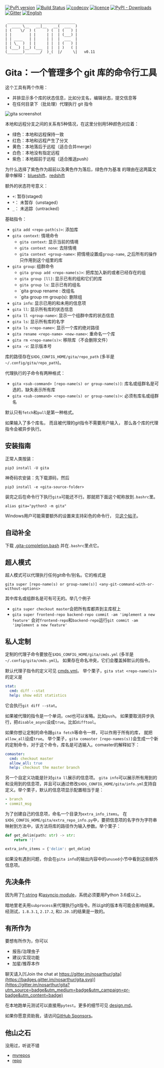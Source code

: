 [![PyPi version](https://img.shields.io/pypi/v/gita.svg?color=blue)](https://pypi.org/project/gita/)
[![Build Status](https://travis-ci.org/nosarthur/gita.svg?branch=master)](https://travis-ci.org/nosarthur/gita)
[![codecov](https://codecov.io/gh/nosarthur/gita/branch/master/graph/badge.svg)](https://codecov.io/gh/nosarthur/gita)
[![licence](https://img.shields.io/pypi/l/gita.svg)](https://github.com/nosarthur/gita/blob/master/LICENSE)
[![PyPI - Downloads](https://img.shields.io/pypi/dm/gita.svg)](https://pypistats.org/packages/gita)
[![Gitter](https://badges.gitter.im/nosarthur/gita.svg)](https://gitter.im/nosarthur/gita?utm_source=badge&utm_medium=badge&utm_campaign=pr-badge)
[![English](https://img.shields.io/badge/-English-lightgrey.svg)](https://github.com/nosarthur/gita)

```
 _______________________________
(  ____ \__   __|__   __(  ___  )
| (    \/  ) (     ) (  | (   ) |
| |        | |     | |  | (___) |
| | ____   | |     | |  |  ___  |
| | \_  )  | |     | |  | (   ) |
| (___) |__) (___  | |  | )   ( |
(_______)_______/  )_(  |/     \|   v0.11
```

# Gita：一个管理多个 git 库的命令行工具

这个工具有两个作用：

- 并排显示多个库的状态信息，比如分支名，编辑状态，提交信息等
- 在任何目录下（批处理）代理执行 git 指令

![gita screenshot](https://github.com/nosarthur/gita/raw/master/doc/screenshot.png)

本地和远程分支之间的关系有5种情况，在这里分别用5种颜色对应着：

- 绿色：本地和远程保持一致
- 红色：本地和远程产生了分叉
- 黄色：本地落后于远程（适合合并merge）
- 白色：本地没有指定远程
- 紫色：本地超前于远程（适合推送push）

为什么选择了紫色作为超前以及黄色作为落后，绿色作为基准 的理由在这两篇文章中解释：
[blueshift](https://en.wikipedia.org/wiki/Blueshift)、[redshift](https://en.wikipedia.org/wiki/Redshift)

额外的状态符号意义：

- `+`: 暂存(staged)
- `*`： 未暂存（unstaged）
- `_`： 未追踪（untracked）

基础指令：

- `gita add <repo-path(s)>`: 添加库
- `gita context`: 情境命令
    - `gita context`: 显示当前的情境
    - `gita context none`: 去除情境
    - `gita context <group-name>`: 把情境设置成`group-name`, 之后所有的操作只作用到这个组里的库
- `gita group`: 组群命令
    - `gita group add <repo-name(s)>`: 把库加入新的或者已经存在的组
    - `gita group [ll]`: 显示已有的组和它们的库
    - `gita group ls`: 显示已有的组名
    - `gita group rename <group-name> <new-name>: 改组名
    - `gita group rm group(s): 删除组
- `gita info`: 显示已用的和未用的信息项
- `gita ll`: 显示所有库的状态信息
- `gita ll <group-name>`: 显示一个组群中库的状态信息
- `gita ls`: 显示所有库的名字
- `gita ls <repo-name>`: 显示一个库的绝对路径
- `gita rename <repo-name> <new-name>`: 重命名一个库
- `gita rm <repo-name(s)>`: 移除库（不会删除文件）
- `gita -v`: 显示版本号

库的路径存在`$XDG_CONFIG_HOME/gita/repo_path` (多半是`~/.config/gita/repo_path`)。

代理执行的子命令有两种格式：

- `gita <sub-command> [repo-name(s) or group-name(s)]`: 库名或组群名是可选的，缺失表示所有库
- `gita <sub-command> <repo-name(s) or group-name(s)>`: 必须有库名或组群名

默认只有`fetch`和`pull`是第一种格式。

如果输入了多个库名，
而且被代理的git指令不需要用户输入，
那么各个库的代理指令会被异步执行。

## 安装指南

正常人类按装：

```
pip3 install -U gita
```

神奇码农安装：先下载源码，然后

```
pip3 install -e <gita-source-folder>
```

装完之后在命令行下执行`gita`可能还不行。那就把下面这个昵称放到`.bashrc`里。
```
alias gita="python3 -m gita"
```

Windows用户可能需要额外的设置来支持彩色的命令行， 见[这个帖子](https://stackoverflow.com/questions/51680709/colored-text-output-in-powershell-console-using-ansi-vt100-codes)。

## 自动补全

下载
[.gita-completion.bash](https://github.com/nosarthur/gita/blob/master/.gita-completion.bash)
并在`.bashrc`里点它。

## 超人模式

超人模式可以代理执行任何git命令/别名。它的格式是

```
gita super [repo-name(s) or group-name(s)] <any-git-command-with-or-without-options>
```

其中库名或组群名是可有可无的。举几个例子

- `gita super checkout master`会把所有库都弄到主库杈上
- `gita super frontend-repo backend-repo commit -am 'implement a new feature'`
  会对`frontend-repo`和`backend-repo`运行`git commit -am 'implement a new feature'`

## 私人定制

定制的代理子命令要放在`$XDG_CONFIG_HOME/gita/cmds.yml` (多半是`~/.config/gita/cmds.yml`)。
如果存在命名冲突，它们会覆盖掉默认的指令。

默认代理子指令的定义可见
[cmds.yml](https://github.com/nosarthur/gita/blob/master/gita/cmds.yml)。
举个栗子，`gita stat <repo-name(s)>`的定义是

```yaml
stat:
  cmd: diff --stat
  help: show edit statistics
```

它会执行`git diff --stat`。

如果被代理的指令是一个单词，`cmd`也可以省略。比如`push`。
如果要取消异步执行，把`disable_async`设成`true`。比如`difftool`。

如果你想让定制的命令跟`gita fetch`等命令一样，可以作用于所有的库，
就把`allow_all`设成`true`。
举个栗子，`gita comaster [repo-names(s)]`会生成一个新的定制命令，对于这个命令，库名是可选输入。comaster的解释如下：

```yaml
comaster:
  cmd: checkout master
  allow_all: true
  help: checkout the master branch
```
另一个自定义功能是针对`gita ll`展示的信息项。
`gita info`可以展示所有用到的和没用到的信息项，并且可以通过修改`$XDG_CONFIG_HOME/gita/info.yml`支持自定义。举个栗子，默认的信息项显示配置相当于是：

```yaml
- branch
- commit_msg
```
为了创建自己的信息项，命名一个目录为`extra_info_items`。
在`$XDG_CONFIG_HOME/gita/extra_repo_info.py`中，要把信息项的名字作为字符串映射到方法中，该方法将库的路径作为输入参数。举个栗子：

```python
def get_delim(path: str) -> str:
    return '|'

extra_info_items = {'delim': get_delim}
```
如果没有遇到问题，你会在`gita info`的输出内容中的`unused`小节中看到这些额外信息项。

## 先决条件

因为用了[f-string](https://www.python.org/dev/peps/pep-0498/)
和[asyncio module](https://docs.python.org/3.6/library/asyncio.html)，系统必须要用Python 3.6或以上。

暗地里老夫用`subprocess`来代理执行git指令。所以git的版本有可能会影响结果。
经测试，`1.8.3.1`, `2.17.2`, 和`2.20.1`的结果是一致的。

## 有所作为

要想有所作为，你可以

- 报告/治理虫子
- 建议/实现功能
- 加星/推荐本作

聊天请入[![Join the chat at https://gitter.im/nosarthur/gita](https://badges.gitter.im/nosarthur/gita.svg)](https://gitter.im/nosarthur/gita?utm_source=badge&utm_medium=badge&utm_campaign=pr-badge&utm_content=badge)

在本地跑单元测试可以直接用`pytest`。更多的细节可见
[design.md](https://github.com/nosarthur/gita/blob/master/doc/design.md)。

如果你愿意资助我，请访问[GitHub Sponsors](https://github.com/sponsors/nosarthur)。

## 他山之石

没用过，听说不错

- [myrepos](https://myrepos.branchable.com/)
- [repo](https://source.android.com/setup/develop/repo)
